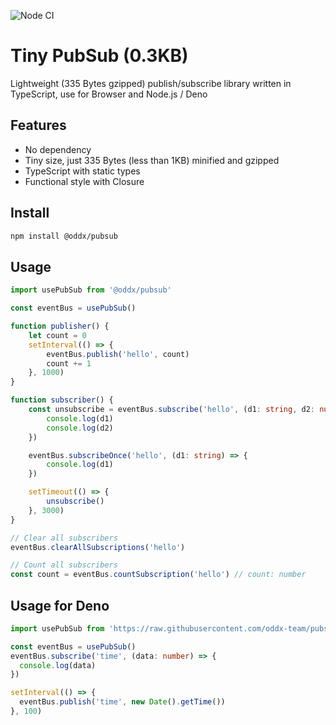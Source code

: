 ![Node CI](https://github.com/oddx-team/pubsub/workflows/Node%20CI/badge.svg)

# Tiny PubSub (0.3KB)

Lightweight (335 Bytes gzipped) publish/subscribe library written in TypeScript, use for Browser and Node.js / Deno

## Features

- No dependency
- Tiny size, just 335 Bytes (less than 1KB) minified and gzipped
- TypeScript with static types
- Functional style with Closure

## Install

```bash
npm install @oddx/pubsub
```

## Usage

```typescript
import usePubSub from '@oddx/pubsub'

const eventBus = usePubSub()

function publisher() {
    let count = 0
    setInterval(() => {
        eventBus.publish('hello', count)
        count += 1
    }, 1000)
}

function subscriber() {
    const unsubscribe = eventBus.subscribe('hello', (d1: string, d2: number) => {
        console.log(d1)
        console.log(d2)
    })

    eventBus.subscribeOnce('hello', (d1: string) => {
        console.log(d1)
    })

    setTimeout(() => {
        unsubscribe()
    }, 3000)
}

// Clear all subscribers
eventBus.clearAllSubscriptions('hello')

// Count all subscribers
const count = eventBus.countSubscription('hello') // count: number
```

## Usage for Deno

```typescript
import usePubSub from 'https://raw.githubusercontent.com/oddx-team/pubsub/master/src/index.ts'

const eventBus = usePubSub()
eventBus.subscribe('time', (data: number) => {
  console.log(data)
})

setInterval(() => {
  eventBus.publish('time', new Date().getTime())
}, 100)
```
